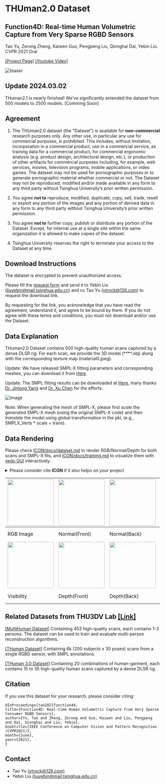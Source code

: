 # THUman2.0 Dataset
## Function4D: Real-time Human Volumetric Capture from Very Sparse RGBD Sensors
Tao Yu, Zerong Zheng, Kaiwen Guo, Pengpeng Liu, Qionghai Dai, Yebin Liu.  CVPR 2021 Oral

[[Project Page]](http://www.liuyebin.com/Function4D/Function4D.html)
[[Youtube Video]](https://www.youtube.com/watch?v=-rWUn4fEQNU&t=90s)

![teaser](./THuman2.0.jpg)


## Update 2024.03.02
THuman2.1 is nearly finished! 
We've significantly extended the dataset from 500 models to 2500 models. 
[Comming Soon]


## Agreement

1. The THUman2.0 dataset (the "Dataset") is available for **non-commercial** research purposes only. Any other use, in particular any use for commercial purposes, is prohibited. This includes, without limitation, incorporation in a commercial product, use in a commercial service, as training data for a commercial product, for commercial ergonomic analysis (e.g. product design, architectural design, etc.), or production of other artifacts for commercial purposes including, for example, web services, movies, television programs, mobile applications, or video games. The dataset may not be used for pornographic purposes or to generate pornographic material whether commercial or not. The Dataset may not be reproduced, modified and/or made available in any form to any third party without Tsinghua University’s prior written permission.

2. You agree **not to** reproduce, modified, duplicate, copy, sell, trade, resell or exploit any portion of the images and any portion of derived data in any form to any third party without Tsinghua University’s prior written permission.

3. You agree **not to** further copy, publish or distribute any portion of the Dataset. Except, for internal use at a single site within the same organization it is allowed to make copies of the dataset.

4. Tsinghua University reserves the right to terminate your access to the Dataset at any time.


## Download Instructions 

The dataset is encrypted to prevent unauthorized access.

Please fill the [request form](./THUman2.0_Agreement.pdf) and send it to Yebin Liu (liuyebin@mail.tsinghua.edu.cn) and cc Tao Yu (ytrock@126.com) to request the download link. 

By requesting for the link, you acknowledge that you have read the agreement, understand it, and agree to be bound by them. If you do not agree with these terms and conditions, you must not download and/or use the Dataset.


## Data Explanation

THuman2.0 Dataset contains 500 high-quality human scans captured by a dense DLSR rig.
For each scan, we provide the 3D model (****.obj) along with the corresponding texture map (material0.jpeg).

Update: We have released SMPL-X fitting parameters and corresponding meshes, you can download it from [Here](https://drive.google.com/file/d/1rnkGomScq3yxyM9auA-oHW6m_OJ5mlGL/view?usp=sharing). 

Update: The SMPL fitting results can be downloaded at [Here]( https://dataset.ait.ethz.ch/downloads/gdna/THuman2.0_smpl.zip), many thanks [Dr. Jinlong Yang](https://is.mpg.de/~jyang) and [Dr. Xu Chen](https://ait.ethz.ch/people/xu/) for the efforts. 

![image](https://github.com/ytrock/THuman2.0-Dataset/blob/main/THuman2.0%20SmplX.jpg)

Note: When generating the mesh of SMPL-X, please first *scale* the generated SMPL-X mesh (using the original SMPL-X code) and then *translate* the model using global transformation in the pkl, (e.g., SMPLX_Verts * scale + trans).  

## Data Rendering

Please check [ICON/docs/dataset.md](https://github.com/YuliangXiu/ICON/blob/master/docs/dataset.md) to render RGB/Normal/Depth for both scans and SMPL-X fits, and [ICON/docs/training.md](https://github.com/YuliangXiu/ICON/blob/master/docs/training.md#prerequirement) to visualize them with [vedo GUI](https://vedo.embl.es/) interactively.

<details><summary>Please consider cite <strong>ICON</strong> if it also helps on your project</summary>

```bibtex
@inproceedings{xiu2022icon,
  title     = {{ICON}: {I}mplicit {C}lothed humans {O}btained from {N}ormals},
  author    = {Xiu, Yuliang and Yang, Jinlong and Tzionas, Dimitrios and Black, Michael J.},
  booktitle = {Proceedings of the IEEE/CVF Conference on Computer Vision and Pattern Recognition (CVPR)},
  month     = {June},
  year      = {2022},
  pages     = {13296-13306}
}
```
</details>

|<img src="render_sample/080.png" width="150">|<img src="render_sample/norm_F_080.png" width="150">|<img src="render_sample/norm_B_080.png" width="150">|<img src="render_sample/SMPL_norm_F_080.png" width="150">|<img src="render_sample/SMPL_norm_B_080.png" width="150">|
|---|---|---|---|---|
|RGB Image|Normal(Front)|Normal(Back)|Normal(SMPL-X, Front)|Normal(SMPL-X, Back)|
|<img src="render_sample/vis.png" width="150">|<img src="render_sample/depth_F_080.png" width="150">|<img src="render_sample/depth_B_080.png" width="150">|<img src="render_sample/SMPL_depth_F_080.png" width="150">|<img src="render_sample/SMPL_depth_B_080.png" width="150">|
|Visibility|Depth(Front)|Depth(Back)|Depth(SMPL-X, Front)|Depth(SMPL-X, Back)|



## Related Datasets from THU3DV Lab [[Link]](http://liuyebin.com/)

[[MultiHuman Dataset]](https://github.com/y-zheng18/MultiHuman-Dataset/) Containing 453 high-quality scans, each contains 1-3 persons. The dataset can be used to train and evaluate multi-person reconstruction algorithms.

[[THuman Dataset]](https://github.com/ZhengZerong/DeepHuman/tree/master/THUmanDataset) Containing 6k (200 subjects x 30 poses) scans from a single RGBD sensor, with SMPL annotations. 

[[THuman 3.0 Dataset]](https://github.com/fwbx529/THuman3.0-Dataset) Containing 20 combinations of human-garment, each contains 15 to 35 high-quality human scans captured by a dense DLSR rig. 



## Citation

If you use this dataset for your research, please consider citing:
```
@InProceedings{tao2021function4d,
title={Function4D: Real-time Human Volumetric Capture from Very Sparse Consumer RGBD Sensors},
author={Yu, Tao and Zheng, Zerong and Guo, Kaiwen and Liu, Pengpeng and Dai, Qionghai and Liu, Yebin},
booktitle={IEEE Conference on Computer Vision and Pattern Recognition (CVPR2021)},
month={June},
year={2021},
}
```

## Contact
- Tao Yu [(ytrock@126.com)](mailto:ytrock@126.com)
- Yebin Liu [(liuyebin@mail.tsinghua.edu.cn)](mailto:liuyebin@mail.tsinghua.edu.cn)
